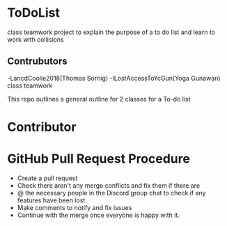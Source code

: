 # ToDoList
class teamwork project to explain the purpose of a to do list and learn to work with collisions 

## Contrubutors
-LancdCoolie2018(Thomas Sornig)
-ILostAccessToYcGun(Yoga Gunawan)
class teamwork

This repo outlines a general outline for 2 classes for a To-do list

# Contributor



# GitHub Pull Request Procedure
- Create a pull request
- Check there aren't any merge conflicts and fix them if there are
- @ the necessary people in the Discord group chat to check if any features have been lost
- Make comments to notify and fix issues
- Continue with the merge once everyone is happy with it.